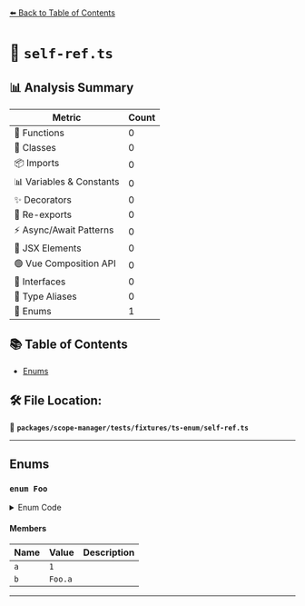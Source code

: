 [⬅️ Back to Table of Contents](../../../../../index.md)

# 📄 `self-ref.ts`

## 📊 Analysis Summary

| Metric | Count |
|--------|-------|
| 🔧 Functions | 0 |
| 🧱 Classes | 0 |
| 📦 Imports | 0 |
| 📊 Variables & Constants | 0 |
| ✨ Decorators | 0 |
| 🔄 Re-exports | 0 |
| ⚡ Async/Await Patterns | 0 |
| 💠 JSX Elements | 0 |
| 🟢 Vue Composition API | 0 |
| 📐 Interfaces | 0 |
| 📑 Type Aliases | 0 |
| 🎯 Enums | 1 |

## 📚 Table of Contents

- [Enums](#enums)

## 🛠️ File Location:
📂 **`packages/scope-manager/tests/fixtures/ts-enum/self-ref.ts`**


---

## Enums

### `enum Foo`

<details><summary>Enum Code</summary>

```ts
enum Foo {
  a = 1,
  b = Foo.a,
}
```
</details>

#### Members

| Name | Value | Description |
|------|-------|-------------|
| `a` | `1` |  |
| `b` | `Foo.a` |  |


---